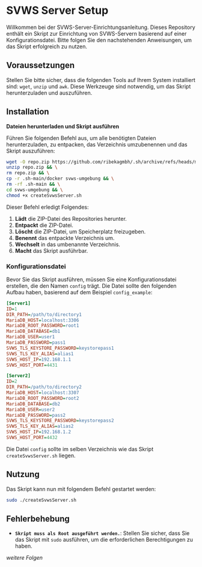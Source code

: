 # SVWS Server Setup

Willkommen bei der SVWS-Server-Einrichtungsanleitung. Dieses Repository enthält ein Skript zur Einrichtung von SVWS-Servern basierend auf einer Konfigurationsdatei. Bitte folgen Sie den nachstehenden Anweisungen, um das Skript erfolgreich zu nutzen.

## Voraussetzungen

Stellen Sie bitte sicher, dass die folgenden Tools auf Ihrem System installiert sind: `wget`, `unzip` und `awk`. Diese Werkzeuge sind notwendig, um das Skript herunterzuladen und auszuführen.

## Installation

**Dateien herunterladen und Skript ausführen**

Führen Sie folgenden Befehl aus, um alle benötigten Dateien herunterzuladen, zu entpacken, das Verzeichnis umzubenennen und das Skript auszuführen:

```sh
wget -O repo.zip https://github.com/ribekagmbh/.sh/archive/refs/heads/main.zip && \
unzip repo.zip && \
rm repo.zip && \
cp -r .sh-main/docker svws-umgebung && \
rm -rf .sh-main && \
cd svws-umgebung && \
chmod +x createSvwsServer.sh
```

Dieser Befehl erledigt Folgendes:
1. **Lädt** die ZIP-Datei des Repositories herunter.
2. **Entpackt** die ZIP-Datei.
3. **Löscht** die ZIP-Datei, um Speicherplatz freizugeben.
4. **Benennt** das entpackte Verzeichnis um.
5. **Wechselt** in das umbenannte Verzeichnis.
6. **Macht** das Skript ausführbar.

### Konfigurationsdatei

Bevor Sie das Skript ausführen, müssen Sie eine Konfigurationsdatei erstellen, die den Namen `config` trägt. Die Datei sollte den folgenden Aufbau haben, basierend auf dem Beispiel `config_example`:

```ini
[Server1]
ID=1
DIR_PATH=/path/to/directory1
MariaDB_HOST=localhost:3306
MariaDB_ROOT_PASSWORD=root1
MariaDB_DATABASE=db1
MariaDB_USER=user1
MariaDB_PASSWORD=pass1
SVWS_TLS_KEYSTORE_PASSWORD=keystorepass1
SVWS_TLS_KEY_ALIAS=alias1
SVWS_HOST_IP=192.168.1.1
SVWS_HOST_PORT=4431

[Server2]
ID=2
DIR_PATH=/path/to/directory2
MariaDB_HOST=localhost:3307
MariaDB_ROOT_PASSWORD=root2
MariaDB_DATABASE=db2
MariaDB_USER=user2
MariaDB_PASSWORD=pass2
SVWS_TLS_KEYSTORE_PASSWORD=keystorepass2
SVWS_TLS_KEY_ALIAS=alias2
SVWS_HOST_IP=192.168.1.2
SVWS_HOST_PORT=4432
```

Die Datei `config` sollte im selben Verzeichnis wie das Skript `createSvwsServer.sh` liegen.

## Nutzung

Das Skript kann nun mit folgendem Befehl gestartet werden:

```sh
sudo ./createSvwsServer.sh
```

## Fehlerbehebung

- **`Skript muss als Root ausgeführt werden.`**: Stellen Sie sicher, dass Sie das Skript mit `sudo` ausführen, um die erforderlichen Berechtigungen zu haben.

_weitere Folgen_